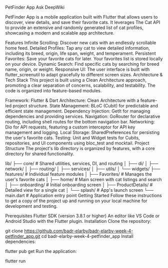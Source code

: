 PetFinder App
Ask DeepWiki

PetFinder App is a mobile application built with Flutter that allows users to discover, view details, and save their favorite cats. It leverages The Cat API to provide an extensive and randomly generated list of cat profiles, showcasing a modern and scalable app architecture.

Features
Infinite Scrolling: Discover new cats with an endlessly scrollable home feed.
Detailed Profiles: Tap any cat to view detailed information, including its breed, origin, life span, weight, and temperament.
Persistent Favorites: Save your favorite cats for later. Your favorites list is stored locally on your device.
Dynamic Search: Find specific cats by searching for breed name, origin, or weight.
Responsive UI: The user interface is built with flutter_screenutil to adapt gracefully to different screen sizes.
Architecture & Tech Stack
This project is built using a Clean Architecture approach, promoting a clear separation of concerns, scalability, and testability. The code is organized into feature-based modules.

Framework: Flutter & Dart
Architecture: Clean Architecture with a feature-led project structure.
State Management: BLoC (Cubit) for predictable and efficient state management.
Dependency Injection: GetIt for managing dependencies and providing services.
Navigation: GoRouter for declarative routing, including shell routes for the bottom navigation bar.
Networking: Dio for API requests, featuring a custom interceptor for API key management and logging.
Local Storage: SharedPreferences for persisting the user's favorite cats.
Testing: Unit and Widget tests for Cubits, repositories, and UI components using bloc_test and mocktail.
Project Structure
The project's lib directory is organized by features, with a core directory for shared functionality.

lib/
├── core/                # Shared utilities, services, DI, and routing
│   ├── di/
│   ├── network/
│   ├── routing/
│   ├── services/
│   ├── utils/
│   └── widgets/
├── features/            # Individual feature modules
│   ├── Favorites/       # Manages the user's favorite cats
│   ├── home/            # Main screen with cat listings and search
│   ├── onboarding/      # Initial onboarding screen
│   ├── ProductDetails/  # Detailed view for a single cat
│   └── splash/          # App's launch screen
└── main.dart            # Application entry point
Getting Started
Follow these instructions to get a copy of the project up and running on your local machine for development and testing.

Prerequisites
Flutter SDK (version 3.8.1 or higher)
An editor like VS Code or Android Studio with the Flutter plugin.
Installation
Clone the repository:

git clone https://github.com/badr-elarby/badr-elarby-week-4-petfinder_app.git
cd badr-elarby-week-4-petfinder_app
Install dependencies:

flutter pub get
Run the application:

flutter run
